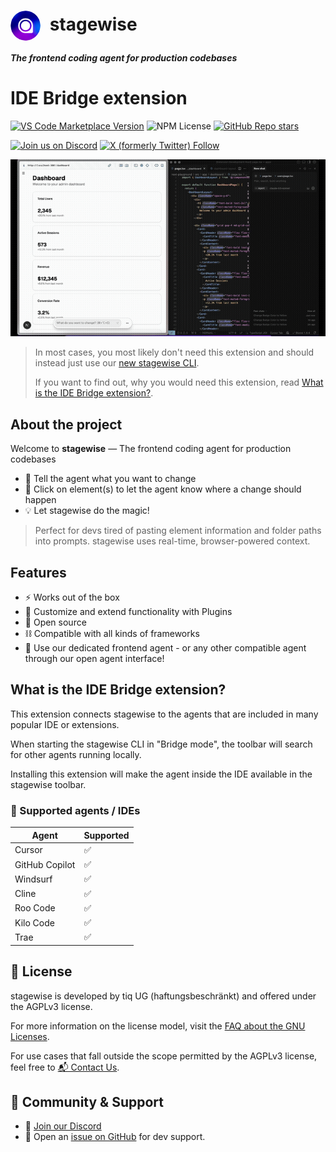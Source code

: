 # <img src="https://github.com/stagewise-io/assets/blob/main/media/logo.png?raw=true" alt="stagewise logo" width="48" height="48" style="border-radius: 50%; vertical-align: middle; margin-right: 8px;" /> stagewise

***The frontend coding agent for production codebases***

# IDE Bridge extension

[![VS Code Marketplace Version](https://img.shields.io/visual-studio-marketplace/v/stagewise.stagewise-vscode-extension?label=VS%20Code%20Marketplace)](https://marketplace.visualstudio.com/items?itemName=stagewise.stagewise-vscode-extension) ![NPM License](https://img.shields.io/npm/l/stagewise) [![GitHub Repo stars](https://img.shields.io/github/stars/stagewise-io/stagewise)](https://github.com/stagewise-io/stagewise)

[![Join us on Discord](https://img.shields.io/discord/1229378372141056010?label=Discord&logo=discord&logoColor=white)](https://discord.gg/gkdGsDYaKA) [![X (formerly Twitter) Follow](https://img.shields.io/twitter/follow/stagewise_io)](https://x.com/stagewise_io)

![stagewise demo](https://github.com/stagewise-io/assets/blob/main/media/demo.gif?raw=true)

> In most cases, you most likely don't need this extension and should instead just use our [new stagewise CLI](https://stagewise.io/docs).
>
> If you want to find out, why you would need this extension, read [What is the IDE Bridge extension?](#what-is-the-ide-bridge-extension).

## About the project

Welcome to **stagewise** —  The frontend coding agent for production codebases

- 💬 Tell the agent what you want to change
- 🧠 Click on element(s) to let the agent know where a change should happen
- 💡 Let stagewise do the magic!

> Perfect for devs tired of pasting element information and folder paths into prompts. stagewise uses real-time, browser-powered context.

## Features

- ⚡ Works out of the box
- 🧩 Customize and extend functionality with Plugins
- 📖 Open source
- ⛓️ Compatible with all kinds of frameworks
- 🧠 Use our dedicated frontend agent - or any other compatible agent through our open agent interface!

## What is the IDE Bridge extension?

This extension connects stagewise to the agents that are included in many popular IDE or extensions.

When starting the stagewise CLI in "Bridge mode", the toolbar will search for other agents running locally.

Installing this extension will make the agent inside the IDE available in the stagewise toolbar.

### 🤖 Supported agents / IDEs

| **Agent**      | **Supported**  |
| -------------- | -------------- |
| Cursor         | ✅             |
| GitHub Copilot | ✅             |
| Windsurf       | ✅             |
| Cline          | ✅             |
| Roo Code       | ✅             |
| Kilo Code      | ✅             |
| Trae           | ✅             |

## 📜 License

stagewise is developed by tiq UG (haftungsbeschränkt) and offered under the AGPLv3 license.

For more information on the license model, visit the [FAQ about the GNU Licenses](https://www.gnu.org/licenses/gpl-faq.html).

For use cases that fall outside the scope permitted by the AGPLv3 license, feel free to [📬 Contact Us](#contact-us-section).

## 💬 Community & Support

- 👾 [Join our Discord](https://discord.gg/gkdGsDYaKA)
- 📖 Open an [issue on GitHub](https://github.com/stagewise-io/stagewise/issues) for dev support.
